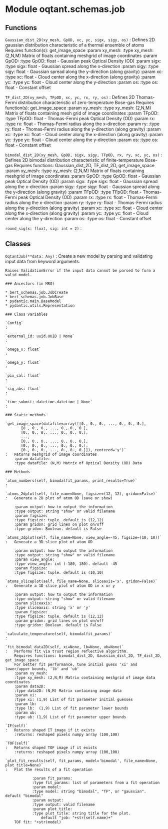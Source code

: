 # Module oqtant.schemas.job

## Functions

`Gaussian_dist_2D(xy_mesh, GpOD, xc, yc, sigx, sigy, os)`
: Defines 2D gaussian distribution characteristic of a thermal ensemble of atoms
Requires function(s): get_image_space
:param xy_mesh:
:type xy_mesh: (2,N,M) Matrix of floats containing meshgrid of image coordinates
:param GpOD:
:type GpOD: float - Gaussian peak Optical Density (OD)
:param sigx:
:type sigx: float - Gaussian spread along the x-direction
:param sigy:
:type sigy: float - Gaussian spread along the y-direction (along gravity)
:param xc:
:type xc: float - Cloud center along the x-direction (along gravity)
:param yc:
:type yc: float - Cloud center along the y-direction
:param os:
:type os: float - Constant offset

`TF_dist_2D(xy_mesh, TFpOD, xc, yc, rx, ry, os)`
: Defines 2D Thomas-Fermi distribution characteristic of zero-temperature Bose-gas
Requires function(s): get_image_space
:param xy_mesh:
:type xy_mesh: (2,N,M) Matrix of floats containing mesh grid of image coordinates
:param TFpOD:
:type TFpOD: float - Thomas-Fermi peak Optical Density (OD)
:param rx:
:type rx: float - Thomas-Fermi radius along the x-direction
:param ry:
:type ry: float - Thomas-Fermi radius along the y-direction (along gravity)
:param xc:
:type xc: float - Cloud center along the x-direction (along gravity)
:param yc:
:type yc: float - Cloud center along the y-direction
:param os:
:type os: float - Constant offset

`bimodal_dist_2D(xy_mesh, GpOD, sigx, sigy, TFpOD, rx, ry, xc, yc, os)`
: Defines 2D bimodal distribution characteristic of finite-temperature Bose-gas
Requires functions: Gaussian_dist_2D, TF_dist_2D, get_image_space
:param xy_mesh:
:type xy_mesh: (2,N,M) Matrix of floats containing meshgrid of image coordinates
:param GpOD:
:type GpOD: float - Gaussian peak Optical Density (OD)
:param sigx:
:type sigx: float - Gaussian spread along the x-direction
:param sigy:
:type sigy: float - Gaussian spread along the y-direction (along gravity)
:param TFpOD:
:type TFpOD: float - Thomas-Fermi peak Optical Density (OD)
:param rx:
:type rx: float - Thomas-Fermi radius along the x-direction
:param ry:
:type ry: float - Thomas-Fermi radius along the y-direction (along gravity)
:param xc:
:type xc: float - Cloud center along the x-direction (along gravity)
:param yc:
:type yc: float - Cloud center along the y-direction
:param os:
:type os: float - Constant offset

`round_sig(x: float, sig: int = 2)`
:

## Classes

`OqtantJob(**data: Any)`
: Create a new model by parsing and validating input data from keyword arguments.

    Raises ValidationError if the input data cannot be parsed to form a valid model.

    ### Ancestors (in MRO)

    * bert_schemas.job.JobCreate
    * bert_schemas.job.JobBase
    * pydantic.main.BaseModel
    * pydantic.utils.Representation

    ### Class variables

    `Config`
    :

    `external_id: uuid.UUID | None`
    :

    `omega_x: float`
    :

    `omega_y: float`
    :

    `pix_cal: float`
    :

    `sig_abs: float`
    :

    `time_submit: datetime.datetime | None`
    :

    ### Static methods

    `get_image_space(datafile=array([[0., 0., 0., ..., 0., 0., 0.],
           [0., 0., 0., ..., 0., 0., 0.],
           [0., 0., 0., ..., 0., 0., 0.],
           ...,
           [0., 0., 0., ..., 0., 0., 0.],
           [0., 0., 0., ..., 0., 0., 0.],
           [0., 0., 0., ..., 0., 0., 0.]]), centered='y')`
    :   Returns meshgrid of image coordinates
        :param datafile:
        :type datafile: (N,M) Matrix of Optical Density (OD) Data

    ### Methods

    `atom_numbers(self, bimodalfit_params, print_results=True)`
    :

    `atoms_2dplot(self, file_name=None, figsize=(12, 12), gridon=False)`
    :   Generate a 2D plot of atom OD (save or show)

        :param output: how to output the information
        :type output: string "show" or valid filename
        :param figsize:
        :type figsize: tuple. default is (12,12)
        :param gridon: grid lines on plot on/off
        :type gridon: Boolean. default is False

    `atoms_3dplot(self, file_name=None, view_angle=-45, figsize=(10, 10))`
    :   Generate a 3D slice plot of atom OD

        :param output: how to output the information
        :type output: string "show" or valid filename
        :param view_angle:
        :type view_angle: int (-180, 180). default -45
        :param figsize:
        :type figsize: tuple. default is (10,10)

    `atoms_sliceplot(self, file_name=None, sliceaxis='x', gridon=False)`
    :   Generate a 1D slice plot of atom OD in x or y

        :param output: how to output the information
        :type output: string "show" or valid filename
        :param sliceaxis:
        :type sliceaxis: string 'x' or 'y'
        :param figsize:
        :type figsize: tuple. default is (12,12)
        :param gridon: grid lines on plot on/off
        :type gridon: Boolean. default is False

    `calculate_temperature(self, bimodalfit_params)`
    :

    `fit_bimodal_data2D(self, xi=None, lb=None, ub=None)`
    :   Performs fit via trust region reflective algorithm.
        Requires functions: bimodal_dist_2D, Gaussian_dist_2D, TF_dist_2D, get_image_space
        For better fit performance, tune initial guess 'xi' and lower/upper bounds, 'lb' and 'ub'
        :param xy_mesh:
        :type xy_mesh: (2,N,M) Matrix containing meshgrid of image data coordinates
        :param data2D:
        :type data2D: (N,M) Matrix containing image data
        :param xi:
        :type xi: (1,9) List of fit parameter initial guesses
        :param lb:
        :type lb:  (1,9) List of fit parameter lower bounds
        :param ub:
        :type ub: (1,9) List of fit parameter upper bounds

    `IF(self)`
    :   Returns shaped IT image if it exists
        :returns: reshaped pixels numpy array (100,100)

    `TOF(self)`
    :   Returns shaped TOF image if it exists
        :returns: reshaped pixels numpy array (100,100)

    `plot_fit_results(self, fit_params, model='bimodal', file_name=None, plot_title=None)`
    :   Plot the results of a fit operation

                :param fit_params:
                :type fit_params: list of parameters from a fit operation
                :param model:
                :type model: string "bimodal", "TF", or "gaussian". default "bimodal"
                :param output:
                :type output: valid filename
                :param plot_title:
                :type plot_title: string title for the plot.
                    default "job: "+str(self.name)+"
        TOF fit: "+str(model)

